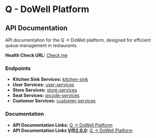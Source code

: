 # Q - DoWell Platform

## API Documentation

API documentation for the Q -> DoWell platform, designed for efficient queue management in restaurants.

**Health Check URL:** [Check me](https://www.q.uxlivinglab.online/api/)

### Endpoints

- **Kitchen Sink Services:** [kitchen-sink](https://www.q.uxlivinglab.online/api/v2/kitchen-sink/)
- **User Services:** [user-services](https://www.q.uxlivinglab.online/api/v2/user-services/)
- **Store Services:** [store-services](https://www.q.uxlivinglab.online/api/v2/store-services/)
- **Seat Services:** [qrcode-services](https://www.q.uxlivinglab.online/api/v2/qrcode-services/)
- **Customer Services:** [customer-services](https://www.q.uxlivinglab.online/api/v2/qrcode-services/)

### Documentation
- **API Documentation Links:** [Q -> DoWell Platform](https://documenter.getpostman.com/view/26372308/2sA2rGtJVn)
- **API Documentation Links V@2.0.0:** [Q -> DoWell Platform](https://documenter.getpostman.com/view/26372308/2sA2rGtJVn)


